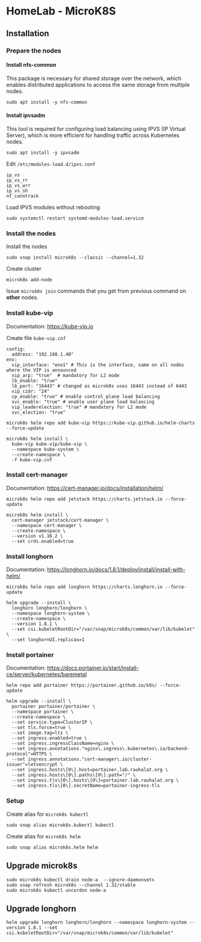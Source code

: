 # HomeLab - MicroK8S

## Installation

### Prepare the nodes

#### Install nfs-common
This package is necessary for shared storage over the network, which enables distributed applications to access the same storage from multiple nodes.
```
sudo apt install -y nfs-common
```

#### Install ipvsadm
This tool is required for configuring load balancing using IPVS (IP Virtual Server), which is more efficient for handling traffic across Kubernetes nodes.
```
sudo apt install -y ipvsadm
```
Edit `/etc/modules-load.d/ipvs.conf`
```
ip_vs
ip_vs_rr
ip_vs_wrr
ip_vs_sh
nf_conntrack
```

Load IPVS modules without rebooting 
```
sudo systemctl restart systemd-modules-load.service
```

### Install the nodes
Install the nodes
```
sudo snap install microk8s --classic --channel=1.32
```

Create cluster
```
microk8s add-node
```
Issue `microk8s join` commands that you get from previous command on **other** nodes.



### Install kube-vip
Documentation: https://kube-vip.io

Create file `kube-vip.cnf`
```
config:
  address: "192.168.1.40"
env:
  vip_interface: "eno1" # This is the interface, same on all nodes where the VIP is announced
  vip_arp: "true"  # mandatory for L2 mode
  lb_enable: "true"
  lb_port: "16443" # changed as microk8s uses 16443 instead of 6443
  vip_cidr: "24"
  cp_enable: "true" # enable control plane load balancing
  svc_enable: "true" # enable user plane load balancing
  vip_leaderelection: "true" # mandatory for L2 mode
  svc_election: "true"
```


```
microk8s helm repo add kube-vip https://kube-vip.github.io/helm-charts --force-update
```

```
microk8s helm install \
  kube-vip kube-vip/kube-vip \
  --namespace kube-system \
  --create-namespace \
  -f kube-vip.cnf
```

### Install cert-manager
Documentation: https://cert-manager.io/docs/installation/helm/
```
microk8s helm repo add jetstack https://charts.jetstack.io --force-update
```

```
microk8s helm install \
  cert-manager jetstack/cert-manager \
  --namespace cert-manager \
  --create-namespace \
  --version v1.16.2 \
  --set crds.enabled=true
```

### Install longhorn
Documentation: https://longhorn.io/docs/1.8.1/deploy/install/install-with-helm/
```
microk8s helm repo add longhorn https://charts.longhorn.io --force-update
```

```
helm upgrade --install \
  longhorn longhorn/longhorn \
  --namespace longhorn-system \
  --create-namespace \
  --version 1.8.1 \
  --set csi.kubeletRootDir="/var/snap/microk8s/common/var/lib/kubelet" \
  --set longhornUI.replicas=1
```

### Install portainer
Documentation: https://docs.portainer.io/start/install-ce/server/kubernetes/baremetal

```
helm repo add portainer https://portainer.github.io/k8s/ --force-update
```

```
helm upgrade --install \
  portainer portainer/portainer \
  --namespace portainer \
  --create-namespace \
  --set service.type=ClusterIP \
  --set tls.force=true \
  --set image.tag=lts \
  --set ingress.enabled=true \
  --set ingress.ingressClassName=nginx \
  --set ingress.annotations."nginx\.ingress\.kubernetes\.io/backend-protocol"=HTTPS \
  --set ingress.annotations."cert-manager\.io/cluster-issuer"=letsencrypt \
  --set ingress.hosts\[0\].host=portainer.lab.rauhalat.org \
  --set ingress.hosts\[0\].paths\[0\].path="/" \
  --set ingress.tls\[0\].hosts\[0\]=portainer.lab.rauhalat.org \
  --set ingress.tls\[0\].secretName=portainer-ingress-tls
```

### Setup
Create alias for `microk8s kubectl`
```
sudo snap alias microk8s.kubectl kubectl
```

Create alias for `microk8s helm`
```
sudo snap alias microk8s.helm helm
```

## Upgrade microk8s
```
sudo microk8s kubectl drain node-a  --ignore-daemonsets
sudo snap refresh microk8s --channel 1.32/stable
sudo microk8s kubectl uncordon node-a
```

## Upgrade longhorn
```
helm upgrade longhorn longhorn/longhorn --namespace longhorn-system --version 1.8.1 --set csi.kubeletRootDir="/var/snap/microk8s/common/var/lib/kubelet"
```
